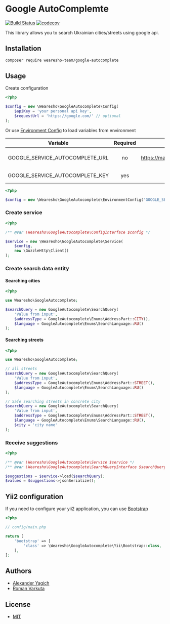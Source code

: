 # Google AutoComplemte
[![Build Status](https://travis-ci.org/wearesho-team/google-autocomplete.svg?branch=master)](https://travis-ci.org/wearesho-team/google-autocomplete)
[![codecov](https://codecov.io/gh/wearesho-team/google-autocomplete/branch/master/graph/badge.svg)](https://codecov.io/gh/wearesho-team/google-autocomplete)

This library allows you to search Ukrainian cities/streets using google api.

## Installation

```bash
composer require wearesho-team/google-autocomplete
```

## Usage

Create configuration

```php
<?php

$config = new \Wearesho\GoogleAutocomplete\Config(
    $apiKey = 'your personal api key',
    $requestUrl = 'https://google.com/' // optional
);
```

Or use [Environment Config](./src/EnvironmentConfig.php) to load variables from environment

| Variable | Required | Default value | Description |
|:-------------------------------:|:--------:|:------------------------------------------------------------:|:---------------------------------------:|
| GOOGLE_SERVICE_AUTOCOMPLETE_URL | no | https://maps.googleapis.com/maps/api/place/autocomplete/json | url for google-autocomplete-api service |
| GOOGLE_SERVICE_AUTOCOMPLETE_KEY | yes |  | your private key |

```php
<?php

$config = new \Wearesho\GoogleAutocomplete\EnvironmentConfig('GOOGLE_SERVICE_AUTOCOMPLETE');
```

### Create service

```php
<?php

/** @var \Wearesho\GoogleAutocomplete\ConfigInterface $config */

$service = new \Wearesho\GoogleAutocomplete\Service(
    $config,
    new \GuzzleHttp\Client()
);

```

### Create search data entity

#### Searching cities
```php
<?php

use Wearesho\GoogleAutocomplete;

$searchQuery = new GoogleAutocomplete\SearchQuery(
    'Value from input',
    $addressType = GoogleAutocomplete\Enums\AddressPart::CITY(),
    $language = GoogleAutocomplete\Enums\SearchLanguage::RU()
);
```

#### Searching streets
```php
<?php

use Wearesho\GoogleAutocomplete;

// all streets
$searchQuery = new GoogleAutocomplete\SearchQuery(
    'Value from input',
    $addressType = GoogleAutocomplete\Enums\AddressPart::STREET(),
    $language = GoogleAutocomplete\Enums\SearchLanguage::RU()
);

// Safe searching streets in concrete city
$searchQuery = new GoogleAutocomplete\SearchQuery(
    'Value from input',
    $addressType = GoogleAutocomplete\Enums\AddressPart::STREET(),
    $language = GoogleAutocomplete\Enums\SearchLanguage::RU(),
    $city = 'city name'
);
```

### Receive suggestions

```php
<?php

/** @var \Wearesho\GoogleAutocomplete\Service $service */
/** @var \Wearesho\GoogleAutocomplete\SearchQueryInterface $searchQuery */

$suggestions = $service->load($searchQuery);
$values = $suggestions->jsonSerialize();
```

## Yii2 configuration

If you need to configure your yii2 application, you can use [Bootstrap](./src/Yii/Bootstrap.php)

```php
<?php

// config/main.php

return [
    'bootstrap' => [
        'class' => \Wearesho\GoogleAutocomplete\Yii\Bootstrap::class,        
    ],
];
```

## Authors

- [Alexander Yagich](mailto:aleksa.yagich@gmail.com)
- [Roman Varkuta](mailto:roman.varkuta@gmail.com)

## License

- [MIT](./LICENSE)
